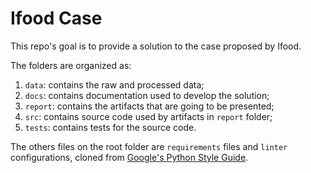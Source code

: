 # Ifood Case

This repo's goal is to provide a solution to the case proposed by Ifood.

The folders are organized as:

1. `data`: contains the raw and processed data;
2. `docs`: contains documentation used to develop the solution;
3. `report`: contains the artifacts that are going to be presented;
4. `src`: contains source code used by artifacts in `report` folder;
5. `tests`: contains tests for the source code.

The others files on the root folder are `requirements` files and `linter` configurations, cloned from [Google's Python Style Guide](https://google.github.io/styleguide/pyguide.html).
